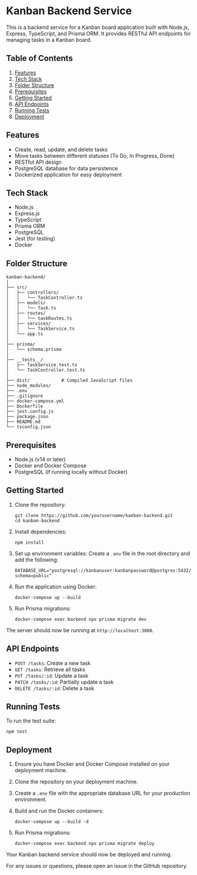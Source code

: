 # Kanban Backend Service

This is a backend service for a Kanban board application built with Node.js, Express, TypeScript, and Prisma ORM. It provides RESTful API endpoints for managing tasks in a Kanban board.

## Table of Contents

1. [Features](#features)
2. [Tech Stack](#tech-stack)
3. [Folder Structure](#folder-structure)
4. [Prerequisites](#prerequisites)
5. [Getting Started](#getting-started)
6. [API Endpoints](#api-endpoints)
7. [Running Tests](#running-tests)
8. [Deployment](#deployment)

## Features

- Create, read, update, and delete tasks
- Move tasks between different statuses (To Do, In Progress, Done)
- RESTful API design
- PostgreSQL database for data persistence
- Dockerized application for easy deployment

## Tech Stack

- Node.js
- Express.js
- TypeScript
- Prisma ORM
- PostgreSQL
- Jest (for testing)
- Docker

## Folder Structure

```
kanban-backend/
│
├── src/
│   ├── controllers/
│   │   └── TaskController.ts
│   ├── models/
│   │   └── Task.ts
│   ├── routes/
│   │   └── taskRoutes.ts
│   ├── services/
│   │   └── TaskService.ts
│   └── app.ts
│
├── prisma/
│   └── schema.prisma
│
├── __tests__/
│   ├── TaskService.test.ts
│   └── TaskController.test.ts
│
├── dist/            # Compiled JavaScript files
├── node_modules/
├── .env
├── .gitignore
├── docker-compose.yml
├── Dockerfile
├── jest.config.js
├── package.json
├── README.md
└── tsconfig.json
```

## Prerequisites

- Node.js (v14 or later)
- Docker and Docker Compose
- PostgreSQL (if running locally without Docker)

## Getting Started

1. Clone the repository:

   ```
   git clone https://github.com/yourusername/kanban-backend.git
   cd kanban-backend
   ```

2. Install dependencies:

   ```
   npm install
   ```

3. Set up environment variables:
   Create a `.env` file in the root directory and add the following:

   ```
   DATABASE_URL="postgresql://kanbanuser:kanbanpassword@postgres:5432/kanban?schema=public"
   ```

4. Run the application using Docker:

   ```
   docker-compose up --build
   ```

5. Run Prisma migrations:
   ```
   docker-compose exec backend npx prisma migrate dev
   ```

The server should now be running at `http://localhost:3000`.

## API Endpoints

- `POST /tasks`: Create a new task
- `GET /tasks`: Retrieve all tasks
- `PUT /tasks/:id`: Update a task
- `PATCH /tasks/:id`: Partially update a task
- `DELETE /tasks/:id`: Delete a task

## Running Tests

To run the test suite:

```
npm test
```

## Deployment

1. Ensure you have Docker and Docker Compose installed on your deployment machine.

2. Clone the repository on your deployment machine.

3. Create a `.env` file with the appropriate database URL for your production environment.

4. Build and run the Docker containers:

   ```
   docker-compose up --build -d
   ```

5. Run Prisma migrations:
   ```
   docker-compose exec backend npx prisma migrate deploy
   ```

Your Kanban backend service should now be deployed and running.

For any issues or questions, please open an issue in the GitHub repository.
